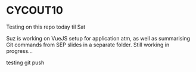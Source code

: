 # CYCOUT10

Testing on this repo today til Sat

Suz is working on VueJS setup for application atm, as well as summarising Git commands from SEP slides in a separate folder. Still working in progress...

testing git push